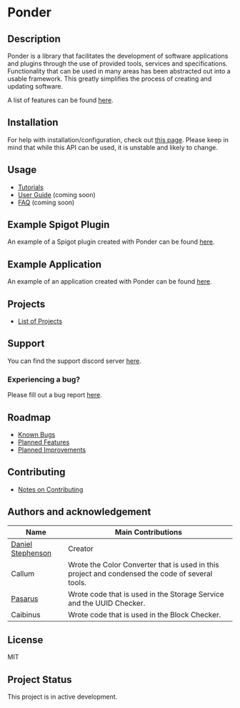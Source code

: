 # Ponder

## Description
Ponder is a library that facilitates the development of software applications and plugins through the use of provided tools, services and specifications. Functionality that can be used in many areas has been abstracted out into a usable framework. This greatly simplifies the process of creating and updating software.

A list of features can be found [here](https://github.com/Preponderous-Software/Ponder/wiki/Features).

## Installation
For help with installation/configuration, check out [this page](https://github.com/Preponderous-Software/Ponder/wiki/Tutorial-0-(Setup)). Please keep in mind that while this API can be used, it is unstable and likely to change.

## Usage
- [Tutorials](https://github.com/Preponderous-Software/Ponder/wiki/List-of-Tutorials)
- [User Guide](https://github.com/Preponderous-Software/Ponder/wiki/Guide) (coming soon)
- [FAQ](https://github.com/Preponderous-Software/Ponder/wiki/FAQ) (coming soon)

## Example Spigot Plugin
An example of a Spigot plugin created with Ponder can be found [here](https://github.com/Preponderous-Software/ExamplePonderPlugin).

## Example Application
An example of an application created with Ponder can be found [here](https://github.com/Preponderous-Software/ExamplePonderApplication).

## Projects
- [List of Projects](https://github.com/Preponderous-Software/Ponder/wiki/Projects)

## Support
You can find the support discord server [here](https://discord.gg/G6wQxfcBMt).

### Experiencing a bug?
Please fill out a bug report [here](https://github.com/Preponderous-Software/Ponder/issues?q=is%3Aissue+is%3Aopen+label%3Abug).

## Roadmap
- [Known Bugs](https://github.com/Preponderous-Software/Ponder/issues?q=is%3Aopen+is%3Aissue+label%3Abug)
- [Planned Features](https://github.com/Preponderous-Software/Ponder/issues?q=is%3Aopen+is%3Aissue+label%3AEpic)
- [Planned Improvements](https://github.com/Preponderous-Software/Ponder/issues?q=is%3Aopen+is%3Aissue+label%3Aimprovement)

## Contributing
- [Notes on Contributing](https://github.com/Preponderous-Software/Ponder/wiki/Contributing)

## Authors and acknowledgement
Name | Main Contributions
------------ | -------------
[Daniel Stephenson](https://github.com/dmccoystephenson) | Creator
Callum | Wrote the Color Converter that is used in this project and condensed the code of several tools.
[Pasarus](https://github.com/Pasarus) | Wrote code that is used in the Storage Service and the UUID Checker.
Caibinus | Wrote code that is used in the Block Checker.


## License
MIT

## Project Status
This project is in active development.
